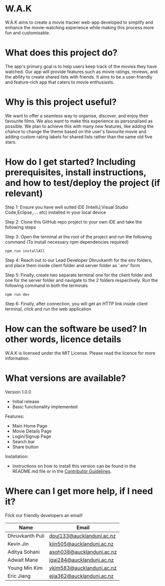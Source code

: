 # W.A.K
W.A.K aims to create a movie tracker web-app developed to simplify and enhance the movie-watching experience while making this process more fun and customisable.

# What does this project do?
The app's primary goal is to help users keep track of the movies they have watched. Our app will provide features such as movie ratings, reviews, and the ability to create shared lists with friends. It aims to be a user-friendly and feature-rich app that caters to movie enthusiasts.

# Why is this project useful?
We want to offer a seamless way to organise, discover, and enjoy their favourite films. We also want to make this experience as personalised as possible. We plan to achieve this with many new features, like adding the chance to change the theme based on the user's favourite movie and adding custom rating labels for shared lists rather than the same old five stars.

# How do I get started? Including prerequisites, install instructions, and how to test/deploy the project (if relevant)
Step 1: Ensure you have well suited IDE (IntelliJ,Visual Studio Code,Eclipse,.... etc) installed in your local device

Step 2: Clone this GitHub repo project to your own IDE and take the following steps

Step 3: Open the terminal at the root of the project and run the following command (To install necessary npm dependencies required)
```
npm run installAll
```

Step 4: Reach out to our Lead Developer Dhruvkanth for the env folders, and place them inside client folder and server folder as '.env' form

Step 5: Finally, create two separate terminal one for the client folder and one for the server folder and navigate to the 2 folders respectively. Run the following command in both the terminals
```
npm run dev
```

Step 6: Finally, after connection, you will get an HTTP link inside client terminal, click and run the web application

# How can the software be used? In other words, licence details
W.A.K is licensed under the MIT License. Please read the licence for more information.

# What versions are available?
Version 1.0.0
- Initial release
- Basic functionality implemented

Features:
- Main Home Page
- Movie Details Page
- Login/Signup Page
- Search bar
- Share button

Installation:
- Instructions on how to install this version can be found in the README.md file or in the [Contributor Guidelines](Contributor_Guidelines.md).

# Where can I get more help, if I need it?
Flick our friendly developers an email!

| Name            | Email                     |
|-----------------|---------------------------|
| Dhruvkanth Puli | dpul133@aucklanduni.ac.nz |
| Kevin Jin       | kjin505@aucklanduni.ac.nz |
| Aditya Sohani   | asoh038@aucklanduni.ac.nz |
| Adwait Mane     | jgai284@aucklanduni.ac.nz |
| Young Min Kim   | ykim583@aucklanduni.ac.nz |
| Eric Jiang      | ejia362@aucklanduni.ac.nz |
